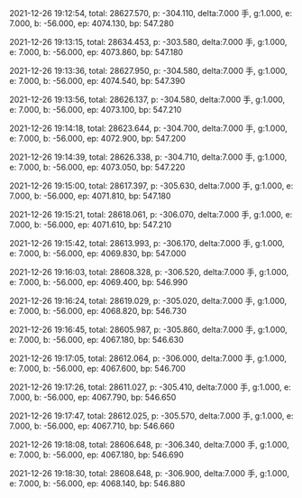 2021-12-26 19:12:54, total: 28627.570, p: -304.110, delta:7.000 手, g:1.000, e: 7.000, b: -56.000, ep: 4074.130, bp: 547.280

2021-12-26 19:13:15, total: 28634.453, p: -303.580, delta:7.000 手, g:1.000, e: 7.000, b: -56.000, ep: 4073.860, bp: 547.180

2021-12-26 19:13:36, total: 28627.950, p: -304.580, delta:7.000 手, g:1.000, e: 7.000, b: -56.000, ep: 4074.540, bp: 547.390

2021-12-26 19:13:56, total: 28626.137, p: -304.580, delta:7.000 手, g:1.000, e: 7.000, b: -56.000, ep: 4073.100, bp: 547.210

2021-12-26 19:14:18, total: 28623.644, p: -304.700, delta:7.000 手, g:1.000, e: 7.000, b: -56.000, ep: 4072.900, bp: 547.200

2021-12-26 19:14:39, total: 28626.338, p: -304.710, delta:7.000 手, g:1.000, e: 7.000, b: -56.000, ep: 4073.050, bp: 547.220

2021-12-26 19:15:00, total: 28617.397, p: -305.630, delta:7.000 手, g:1.000, e: 7.000, b: -56.000, ep: 4071.810, bp: 547.180

2021-12-26 19:15:21, total: 28618.061, p: -306.070, delta:7.000 手, g:1.000, e: 7.000, b: -56.000, ep: 4071.610, bp: 547.210

2021-12-26 19:15:42, total: 28613.993, p: -306.170, delta:7.000 手, g:1.000, e: 7.000, b: -56.000, ep: 4069.830, bp: 547.000

2021-12-26 19:16:03, total: 28608.328, p: -306.520, delta:7.000 手, g:1.000, e: 7.000, b: -56.000, ep: 4069.400, bp: 546.990

2021-12-26 19:16:24, total: 28619.029, p: -305.020, delta:7.000 手, g:1.000, e: 7.000, b: -56.000, ep: 4068.820, bp: 546.730

2021-12-26 19:16:45, total: 28605.987, p: -305.860, delta:7.000 手, g:1.000, e: 7.000, b: -56.000, ep: 4067.180, bp: 546.630

2021-12-26 19:17:05, total: 28612.064, p: -306.000, delta:7.000 手, g:1.000, e: 7.000, b: -56.000, ep: 4067.600, bp: 546.700

2021-12-26 19:17:26, total: 28611.027, p: -305.410, delta:7.000 手, g:1.000, e: 7.000, b: -56.000, ep: 4067.790, bp: 546.650

2021-12-26 19:17:47, total: 28612.025, p: -305.570, delta:7.000 手, g:1.000, e: 7.000, b: -56.000, ep: 4067.710, bp: 546.660

2021-12-26 19:18:08, total: 28606.648, p: -306.340, delta:7.000 手, g:1.000, e: 7.000, b: -56.000, ep: 4067.180, bp: 546.690

2021-12-26 19:18:30, total: 28608.648, p: -306.900, delta:7.000 手, g:1.000, e: 7.000, b: -56.000, ep: 4068.140, bp: 546.880